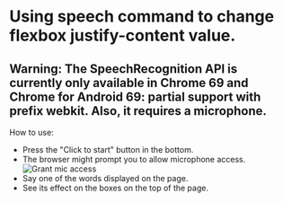 # Using speech command to change flexbox justify-content value.

## Warning: The SpeechRecognition API is currently only available in Chrome 69 and Chrome for Android 69: partial support with prefix webkit. Also, it requires a microphone.

How to use:
- Press the "Click to start" button in the bottom.
- The browser might prompt you to allow microphone access.
![Grant mic access](https://i.imgur.com/cwVTn8u.png "Mic access prompt on Chrome")
- Say one of the words displayed on the page.
- See its effect on the boxes on the top of the page.
